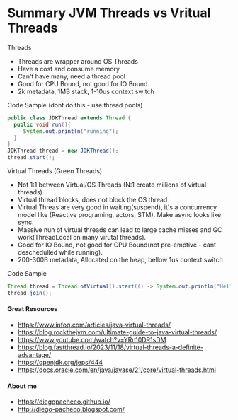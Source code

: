 # Summary JVM Threads vs Vritual Threads

Threads

* Threads are wrapper around OS Threads
* Have a cost and consume memory
* Can't have many, need a thread pool
* Good for CPU Bound, not good for IO Bound.
* 2k metadata, 1MB stack, 1-10us context switch

Code Sample (dont do this - use thread pools)
```java
public class JDKThread extends Thread {
  public void run(){
     System.out.println("running");
  }
}
JDKThread thread = new JDKThread();
thread.start();
```

Virtual Threads (Green Threads)

* Not 1:1 between Virtual/OS Threads (N:1 create millions of virtual threads)
* Virtual thread blocks, does not block the OS thread
* Virtual Threas are very good in waiting(suspend), it's a concurrency model like (Reactive programing, actors, STM). Make async looks like sync.
* Massive nun of virtual threads can lead to large cache misses and GC work(ThreadLocal on many virutal threads).
* Good for IO Bound, not good for CPU Bound(not pre-emptive - cant deschedulled while running).
* 200-300B metadata, Allocated on the heap, bellow 1us context switch

Code Sample
```java
Thread thread = Thread.ofVirtual().start(() -> System.out.println("Hello"));
thread.join();
```

#### Great Resources

* https://www.infoq.com/articles/java-virtual-threads/
* https://blog.rockthejvm.com/ultimate-guide-to-java-virtual-threads/
* https://www.youtube.com/watch?v=YRn10DR1sDM
* https://blog.fastthread.io/2023/11/18/virtual-threads-a-definite-advantage/
* https://openjdk.org/jeps/444
* https://docs.oracle.com/en/java/javase/21/core/virtual-threads.html

#### About me

* https://diegopacheco.github.io/
* http://diego-pacheco.blogspot.com/